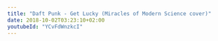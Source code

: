 ```yaml
---
title: "Daft Punk - Get Lucky (Miracles of Modern Science cover)"
date: 2018-10-02T03:23:10+02:00
youtubeId: "YCvFdWnzkcI"
---
```


